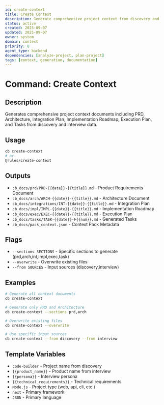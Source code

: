 ```yaml
---
id: create-context
title: Create Context
description: Generate comprehensive project context from discovery and interview data
status: active
created: 2025-09-07
updated: 2025-09-07
owner: system
domain: context
priority: 8
agent_type: backend
dependencies: [analyze-project, plan-project]
tags: [context, generation, documentation]
---
```


# Command: Create Context

## Description
Generates comprehensive project context documents including PRD, Architecture, Integration Plan, Implementation Roadmap, Execution Plan, and Tasks from discovery and interview data.

## Usage
```bash
cb create-context
# or
@rules/create-context
```

## Outputs
- `cb_docs/prd/PRD-{{date}}-{{title}}.md` - Product Requirements Document
- `cb_docs/arch/ARCH-{{date}}-{{title}}.md` - Architecture Document
- `cb_docs/integrations/INT-{{date}}-{{title}}.md` - Integration Plan
- `cb_docs/impl/IMPL-{{date}}-{{title}}.md` - Implementation Roadmap
- `cb_docs/exec/EXEC-{{date}}-{{title}}.md` - Execution Plan
- `cb_docs/tasks/TASK-{{date}}-F{{num}}.md` - Generated Tasks
- `cb_docs/pack_context.json` - Context Pack Metadata

## Flags
- `--sections SECTIONS` - Specific sections to generate (prd,arch,int,impl,exec,task)
- `--overwrite` - Overwrite existing files
- `--from SOURCES` - Input sources (discovery,interview)

## Examples
```bash
# Generate all context documents
cb create-context

# Generate only PRD and Architecture
cb create-context --sections prd,arch

# Overwrite existing files
cb create-context --overwrite

# Use specific input sources
cb create-context --from discovery --from interview
```

## Template Variables
- `code-builder` - Project name from discovery
- `{{product_name}}` - Product name from interview
- `{{persona}}` - Interview persona
- `{{technical_requirements}}` - Technical requirements
- `Node.js` - Project type (web, api, cli, etc.)
- `next` - Primary framework
- `JSON` - Primary language
